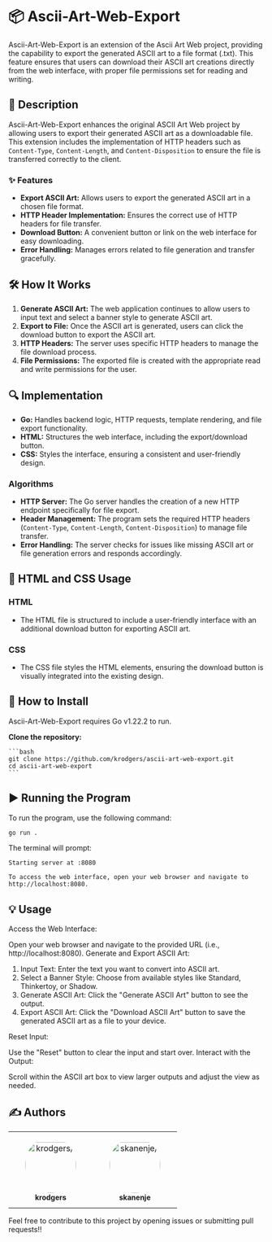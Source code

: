 # 📦 Ascii-Art-Web-Export

Ascii-Art-Web-Export is an extension of the Ascii Art Web project, providing the capability to export the generated ASCII art to a file format (.txt). This feature ensures that users can download their ASCII art creations directly from the web interface, with proper file permissions set for reading and writing.

## 📄 Description

Ascii-Art-Web-Export enhances the original ASCII Art Web project by allowing users to export their generated ASCII art as a downloadable file. This extension includes the implementation of HTTP headers such as `Content-Type`, `Content-Length`, and `Content-Disposition` to ensure the file is transferred correctly to the client.

### ✨ Features

- **Export ASCII Art:** Allows users to export the generated ASCII art in a chosen file format.
- **HTTP Header Implementation:** Ensures the correct use of HTTP headers for file transfer.
- **Download Button:** A convenient button or link on the web interface for easy downloading.
- **Error Handling:** Manages errors related to file generation and transfer gracefully.

## 🛠 How It Works

1. **Generate ASCII Art:** The web application continues to allow users to input text and select a banner style to generate ASCII art.
2. **Export to File:** Once the ASCII art is generated, users can click the download button to export the ASCII art.
3. **HTTP Headers:** The server uses specific HTTP headers to manage the file download process.
4. **File Permissions:** The exported file is created with the appropriate read and write permissions for the user.

## 🔍 Implementation

- **Go:** Handles backend logic, HTTP requests, template rendering, and file export functionality.
- **HTML:** Structures the web interface, including the export/download button.
- **CSS:** Styles the interface, ensuring a consistent and user-friendly design.

### Algorithms

- **HTTP Server:** The Go server handles the creation of a new HTTP endpoint specifically for file export.
- **Header Management:** The program sets the required HTTP headers (`Content-Type`, `Content-Length`, `Content-Disposition`) to manage file transfer.
- **Error Handling:** The server checks for issues like missing ASCII art or file generation errors and responds accordingly.

## 🎨 HTML and CSS Usage

### HTML
- The HTML file is structured to include a user-friendly interface with an additional download button for exporting ASCII art.

### CSS
- The CSS file styles the HTML elements, ensuring the download button is visually integrated into the existing design.

## 💾 How to Install

Ascii-Art-Web-Export requires Go v1.22.2 to run.

**Clone the repository:**

    ```bash
    git clone https://github.com/krodgers/ascii-art-web-export.git
    cd ascii-art-web-export
    ```

## ▶️ Running the Program

To run the program, use the following command:

```bash
go run .
```
The terminal will prompt:

```
Starting server at :8080

To access the web interface, open your web browser and navigate to http://localhost:8080.
```

## 💡 Usage
Access the Web Interface:

Open your web browser and navigate to the provided URL (i.e., http://localhost:8080).
Generate and Export ASCII Art:

   1. Input Text: Enter the text you want to convert into ASCII art.
   2. Select a Banner Style: Choose from available styles like Standard, Thinkertoy, or Shadow.
   3. Generate ASCII Art: Click the "Generate ASCII Art" button to see the output.
   4. Export ASCII Art: Click the "Download ASCII Art" button to save the generated ASCII art as a file to your device.

Reset Input:

Use the "Reset" button to clear the input and start over.
Interact with the Output:

Scroll within the ASCII art box to view larger outputs and adjust the view as needed.


## ✍️ Authors

<table>
<tr>
    <td align="center" style="word-wrap: break-word; width: 150.0; height: 150.0">
        <a href=https://www.linkedin.com/in/rodgers-kaunda>
            <img src=https://learn.zone01kisumu.ke/git/avatars/aa19095145ab1ad43695e3cd3f7f3a5b?size=870 width="100;"  style="border-radius:50%;align-items:center;justify-content:center;overflow:hidden;padding-top:10px" alt=krodgers/>
            <br />
            <sub style="font-size:14px"><b>krodgers</b></sub>
        </a>
    </td>
    <td align="center" style="word-wrap: break-word; width: 150.0; height: 150.0">
        <a href=https://www.linkedin.com/in/swabri-musa-565350291?lipi=urn%3Ali%3Apage%3Ad_flagship3_profile_view_base_contact_details%3Buf0Ls4oWR2O2WLUMO5sIBg%3D%3D>
            <img src=https://learn.zone01kisumu.ke/git/avatars/bc7899a0aac2630a0a9b50bf330437a7?size=870 width="100;"  style="border-radius:50%;align-items:center;justify-content:center;overflow:hidden;padding-top:10px" alt=skanenje/>
            <br />
            <sub style="font-size:14px"><b>skanenje</b></sub>
        </a>
    </td>

</tr>
</table>

Feel free to contribute to this project by opening issues or submitting pull requests!!